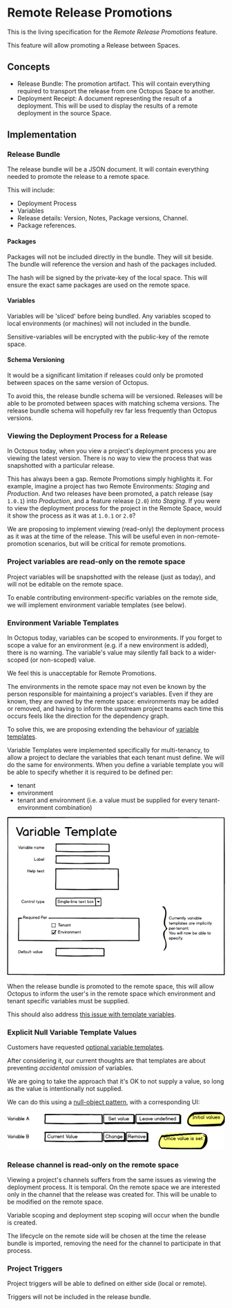 # Remote Release Promotions

This is the living specification for the _Remote Release Promotions_ feature.

This feature will allow promoting a Release between Spaces.

## Concepts

- Release Bundle: The promotion artifact. This will contain everything required to transport the release from one Octopus Space to another.   
- Deployment Receipt: A document representing the result of a deployment. This will be used to display the results of a remote deployment in the source Space. 

## Implementation

### Release Bundle

The release bundle will be a JSON document. It will contain everything needed to promote the release to a remote space. 

This will include: 

- Deployment Process 
- Variables
- Release details: Version, Notes, Package versions, Channel.
- Package references.

#### Packages
Packages will not be included directly in the bundle. They will sit beside. The bundle will reference the version and hash of the packages included.

The hash will be signed by the private-key of the local space.  This will ensure the exact same packages are used on the remote space.

#### Variables

Variables will be 'sliced' before being bundled. Any variables scoped to local environments (or machines) will not included in the bundle.

Sensitive-variables will be encrypted with the public-key of the remote space.

#### Schema Versioning
It would be a significant limitation if releases could only be promoted between spaces on the same version of Octopus.

To avoid this, the release bundle schema will be versioned.  Releases will be able to be promoted between spaces with matching schema versions.  The release bundle schema will hopefully rev far less frequently than Octopus versions.


### Viewing the Deployment Process for a Release<a name="view-release-deployment-process"></a>

In Octopus today, when you view a project's deployment process you are viewing the latest version.  There is no way to view the process that was snapshotted with a particular release.  

This has always been a gap.  Remote Promotions simply highlights it. 
For example, imagine a project has two Remote Environments: _Staging_ and _Production_.  And two releases have been promoted, a patch release (say `1.0.1`) into _Production_, and a feature release (`2.0`) into _Staging_.
If you were to view the deployment process for the project in the Remote Space, would it show the process as it was at `1.0.1` or `2.0`? 

We are proposing to implement viewing (read-only) the deployment process as it was at the time of the release. This will be useful even in non-remote-promotion scenarios, but will be critical for remote promotions. 

### Project variables are read-only on the remote space

Project variables will be snapshotted with the release (just as today), and will not be editable on the remote space.

To enable contributing environment-specific variables on the remote side, we will implement environment variable templates (see below).

### Environment Variable Templates

In Octopus today, variables can be scoped to environments.  If you forget to scope a value for an environment (e.g. if a new environment is added), there is no warning. The variable's value may silently fall back to a wider-scoped (or non-scoped) value. 

We feel this is unacceptable for Remote Promotions. 

The environments in the remote space may not even be known by the person responsible for maintaining a project's variables. Even if they are known, they are owned by the remote space: environments may be added or removed, and having to inform the upstream project teams each time this occurs feels like the direction for the dependency graph. 

To solve this, we are proposing extending the behaviour of [variable templates](https://octopus.com/docs/deploying-applications/variables/variable-templates).

Variable Templates were implemented specifically for multi-tenancy, to allow a project to declare the variables that each tenant must define. We will do the same for environments.  When you define a variable template you will be able to specify whether it is required to be defined per:

- tenant 
- environment
- tenant and environment (i.e. a value must be supplied for every tenant-environment combination)

![Variable Template Editor](interface-designs/variable-templates/variable-template-editor.png "width=500")

When the release bundle is promoted to the remote space, this will allow Octopus to inform the user's in the remote space which environment and tenant specific variables must be supplied.

This should also address [this issue with template variables](https://github.com/OctopusDeploy/Issues/issues/2710).

### Explicit Null Variable Template Values

Customers have requested [optional variable templates](https://github.com/OctopusDeploy/Issues/issues/2709).

After considering it, our current thoughts are that templates are about preventing _accidental omission_ of variables. 

We are going to take the approach that it's OK to not supply a value, so long as the value is intentionally not supplied.

We can do this using a [null-object pattern](https://en.wikipedia.org/wiki/Null_Object_pattern), with a corresponding UI:

![Set Template Value Explicitly](interface-designs/variable-templates/set-template-value-explicit.png "width=500")

### Release channel is read-only on the remote space 

Viewing a project's channels suffers from the same issues as viewing the deployment process.  It is temporal. On the remote space we are interested only in the channel that the release was created for. This will be unable to be modified on the remote space.  

Variable scoping and deployment step scoping will occur when the bundle is created. 

The lifecycle on the remote side will be chosen at the time the release bundle is imported, removing the need for the channel to participate in that process.

### Project Triggers
Project triggers will be able to defined on either side (local or remote).

Triggers will not be included in the release bundle.

